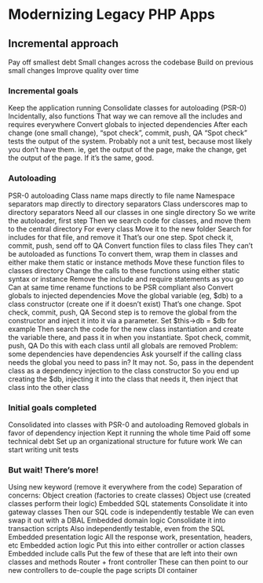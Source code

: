 # Modernizing Legacy PHP Apps

## Incremental approach
Pay off smallest debt
Small changes across the codebase
Build on previous small changes
Improve quality over time

### Incremental goals
Keep the application running
Consolidate classes for autoloading (PSR-0)
Incidentally, also functions
That way we can remove all the includes and requires everywhere
Convert globals to injected dependencies
After each change (one small change), “spot check”, commit, push, QA
“Spot check” tests the output of the system. Probably not a unit test, because most likely you don’t have them.
ie, get the output of the page, make the change, get the output of the page. If it’s the same, good.

### Autoloading
PSR-0 autoloading
Class name maps directly to file name
Namespace separators map directly to directory separators
Class underscores map to directory separators
Need all our classes in one single directory
So we write the autoloader, first step
Then we search code for classes, and move them to the central directory
For every class
Move it to the new folder
Search for includes for that file, and remove it
That’s our one step. Spot check it, commit, push, send off to QA
Convert function files to class files
They can’t be autoloaded as functions
To convert them, wrap them in classes and either make them static or instance methods
Move these function files to classes directory
Change the calls to these functions using either static syntax or instance
Remove the include and require statements as you go
Can at same time rename functions to be PSR compliant also
Convert globals to injected dependencies
Move the global variable (eg, $db) to a class constructor (create one if it doesn’t exist)
That’s one change. Spot check, commit, push, QA
Second step is to remove the global from the constructor and inject it into it via a parameter. Set $this->db = $db for example
Then search the code for the new class instantiation and create the variable there, and pass it in when you instantiate. Spot check, commit, push, QA
Do this with each class until all globals are removed
Problem: some dependencies have dependencies
Ask yourself if the calling class needs the global you need to pass in? It may not.
So, pass in the dependent class as a dependency injection to the class constructor
So you end up creating the $db, injecting it into the class that needs it, then inject that class into the other class

### Initial goals completed
Consolidated into classes with PSR-0 and autoloading
Removed globals in favor of dependency injection 
Kept it running the whole time
Paid off some technical debt
Set up an organizational structure for future work
We can start writing unit tests

### But wait! There’s more!
Using new keyword (remove it everywhere from the code)
Separation of concerns:
Object creation (factories to create classes)
Object use (created classes perform their logic)
Embedded SQL statements
Consolidate it into gateway classes
Then our SQL code is independently testable
We can even swap it out with a DBAL
Embedded domain logic
Consolidate it into transaction scripts
Also independently testable, even from the SQL
Embedded presentation logic
All the response work, presentation, headers, etc
Embedded action logic
Put this into either controller or action classes
Embedded include calls
Put the few of these that are left into their own classes and methods
Router + front controller
These can then point to our new controllers to de-couple the page scripts
DI container
